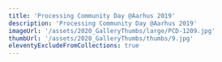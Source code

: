 ```yaml
---
title: 'Processing Community Day @Aarhus 2019'
description: 'Processing Community Day @Aarhus 2019'
imageUrl: '/assets/2020_GalleryThumbs/large/PCD-1209.jpg'
thumbUrl: '/assets/2020_GalleryThumbs/thumbs/9.jpg'
eleventyExcludeFromCollections: true
---
```

